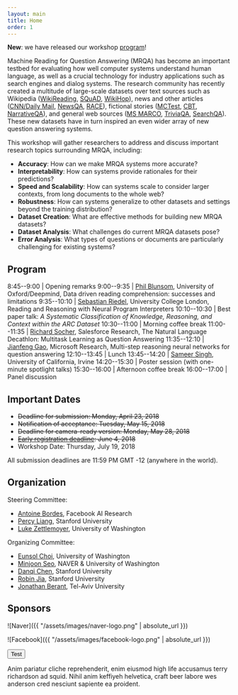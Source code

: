 ```yaml
---
layout: main
title: Home
order: 1
---
```

**New**: we have released our workshop [program](#program)!


Machine Reading for Question Answering (MRQA) has become an important testbed for 
evaluating how well computer systems understand human language,
as well as a crucial technology for industry applications such as search engines and dialog systems.
The research community has recently created a multitude of large-scale datasets 
over text sources such as 
Wikipedia ([WikiReading](http://www.aclweb.org/anthology/P16-1145), 
[SQuAD](https://aclweb.org/anthology/D16-1264),
[WikiHop](https://arxiv.org/pdf/1710.06481.pdf)), 
news and other articles ([CNN/Daily Mail](https://arxiv.org/pdf/1506.03340.pdf), 
[NewsQA](https://arxiv.org/pdf/1611.09830.pdf),
[RACE](http://aclweb.org/anthology/D17-1082)),
fictional stories ([MCTest](http://aclweb.org/anthology/D/D13/D13-1020.pdf), 
[CBT](https://arxiv.org/pdf/1511.02301.pdf),
[NarrativeQA](https://arxiv.org/pdf/1712.07040.pdf)), 
and general web sources ([MS MARCO](https://arxiv.org/pdf/1611.09268.pdf), 
[TriviaQA](http://www.aclweb.org/anthology/P17-1147), 
[SearchQA](https://arxiv.org/pdf/1704.05179.pdf)).
These new datasets have in turn inspired an even wider array of new question answering systems.

This workshop will gather researchers to address and discuss important research topics
surrounding MRQA, including:
- **Accuracy**: How can we make MRQA systems more accurate?
- **Interpretability**: How can systems provide rationales for their predictions?
- **Speed and Scalability**: How can systems scale to consider larger contexts, from long documents to the whole web?
- **Robustness**: How can systems generalize to other datasets and settings beyond the training distribution?
- **Dataset Creation**: What are effective methods for building new MRQA datasets?
- **Dataset Analysis**: What challenges do current MRQA datasets pose?
- **Error Analysis**: What types of questions or documents are particularly challenging for existing systems?

## Program

8:45--9:00   | Opening remarks
9:00--9:35   | [Phil Blunsom](https://www.cs.ox.ac.uk/people/phil.blunsom/), University of Oxford/Deepmind, Data driven reading comprehension: successes and limitations
9:35--10:10  | [Sebastian Riedel](http://www.riedelcastro.org/), University College London, Reading and Reasoning with Neural Program Interpreters
10:10--10:30 | Best paper talk: _A Systematic Classification of Knowledge, Reasoning, and Context within the ARC Dataset_
10:30--11:00 | Morning coffee break
11:00--11:35 | [Richard Socher](https://www.socher.org/), Salesforce Research, The Natural Language Decathlon: Multitask Learning as Question Answering
11:35--12:10 | [Jianfeng Gao](https://www.microsoft.com/en-us/research/people/jfgao/), Microsoft Research, Multi-step reasoning neural networks for question answering
12:10--13:45 | Lunch
13:45--14:20 | [Sameer Singh](http://sameersingh.org/), University of California, Irvine
14:20--15:30 | Poster session (with one-minute spotlight talks)
15:30--16:00 | Afternoon coffee break
16:00--17:00 | Panel discussion


## Important Dates
- ~~Deadline for submission: Monday, April 23, 2018~~  
- ~~Notification of acceptance: Tuesday, May 15, 2018~~  
- ~~Deadline for camera-ready version: Monday, May 28, 2018~~  
- ~~[Early registration deadline](https://acl2018.org/registration): June 4, 2018~~ 
- Workshop Date: Thursday, July 19, 2018

All submission deadlines are 11:59 PM GMT -12 (anywhere in the world). 

## Organization
Steering Committee:
- [Antoine Bordes](https://research.fb.com/people/bordes-antoine/), Facebook AI Research
- [Percy Liang](https://cs.stanford.edu/~pliang/), Stanford University
- [Luke Zettlemoyer](https://www.cs.washington.edu/people/faculty/lsz), University of Washington

Organizing Committee:
- [Eunsol Choi](https://homes.cs.washington.edu/~eunsol/home.html), University of Washington
- [Minjoon Seo](https://seominjoon.github.io/), NAVER & University of Washington
- [Danqi Chen](http://cs.stanford.edu/people/danqi/), Stanford University
- [Robin Jia](http://stanford.edu/~robinjia/), Stanford University 
- [Jonathan Berant](http://www.cs.tau.ac.il/~joberant/), Tel-Aviv University

## Sponsors
![Naver]({{ "/assets/images/naver-logo.png" | absolute_url }})

![Facebook]({{ "/assets/images/facebook-logo.png" | absolute_url }})



<button class="btn btn-primary" type="button" data-toggle="collapse" data-target="#collapseExample" aria-expanded="false" aria-controls="collapseExample">
    Test
  </button>
</p>
<div class="collapse" id="collapseExample">
  <div class="card card-body">
    Anim pariatur cliche reprehenderit, enim eiusmod high life accusamus terry richardson ad squid. Nihil anim keffiyeh helvetica, craft beer labore wes anderson cred nesciunt sapiente ea proident.
  </div>
</div>
